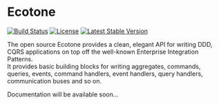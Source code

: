 # Ecotone

[![Build Status](https://travis-ci.org/ecotoneframework/ecotone.svg?branch=master)](https://travis-ci.org/ecotoneframework/ecotone)
[![License](https://poser.pugx.org/ecotone/ecotone/license)](https://packagist.org/packages/ecotone/ecotone)
[![Latest Stable Version](https://poser.pugx.org/ecotone/ecotone/v/stable)](https://packagist.org/packages/ecotone/ecotone)


The open source Ecotone provides a clean, elegant API for writing DDD, CQRS applications on top off the well-known Enterprise Integration Patterns.  
It provides basic building blocks for writing aggregates, commands, queries, events, command handlers, event handlers, query handlers, communication buses and so on.

Documentation will be available soon...